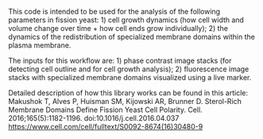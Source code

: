 This code is intended to be used for the analysis of the following parameters in fission yeast: 1) cell growth dynamics (how cell width and volume change over time + how cell ends grow individually); 2) the dynamics of the redistribution of specialized membrane domains within the plasma membrane.

The inputs for this workflow are: 1) phase contrast image stacks (for detecting cell outline and for cell growth analysis); 2) fluorescence image stacks with specialized membrane domains visualized using a live marker.

Detailed description of how this library works can be found in this article:
Makushok T, Alves P, Huisman SM, Kijowski AR, Brunner D. Sterol-Rich Membrane Domains Define Fission Yeast Cell Polarity. Cell. 2016;165(5):1182-1196. doi:10.1016/j.cell.2016.04.037
https://www.cell.com/cell/fulltext/S0092-8674(16)30480-9
